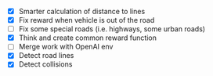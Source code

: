 - [x] Smarter calculation of distance to lines
- [x] Fix reward when vehicle is out of the road
- [ ] Fix some special roads (i.e. highways, some urban roads)
- [x] Think and create common reward function
- [ ] Merge work with OpenAI env
- [x] Detect road lines
- [x] Detect collisions
